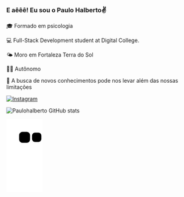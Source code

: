 ### E aêêê! Eu sou o Paulo Halberto✌️
🎓 Formado em psicologia

💻 Full-Stack Development student at Digital College.

🌤️ Moro em Fortaleza Terra do Sol

👨‍💼 Autônomo 

🚀 A busca de novos conhecimentos pode nos levar além das nossas limitações

[![Instagram](https://img.shields.io/badge/Instagram-E4405F?style=for-the-badge&logo=instagram&logoColor=white)](https://instagram.com/paulohalbertoo)

![Paulohalberto GitHub stats](https://github-readme-stats.vercel.app/api?username=paulohalberto&show_icons=true&theme=gruvbox)

![ cobra gif ](https://github.com/devalexandre/devalexandre/blob/output/github-contribution-grid-snake.svg)


<!--
**paulohalberto/paulohalberto** is a ✨ _special_ ✨ repository because its `README.md` (this file) appears on your GitHub profile.

Here are some ideas to get you started:

- 🔭 I’m currently working on ...
- 🌱 I’m currently learning ...
- 👯 I’m looking to collaborate on ...
- 🤔 I’m looking for help with ...
- 💬 Ask me about ...
- 📫 How to reach me: ...
- 😄 Pronouns: ...
- ⚡ Fun fact: ...
-->
